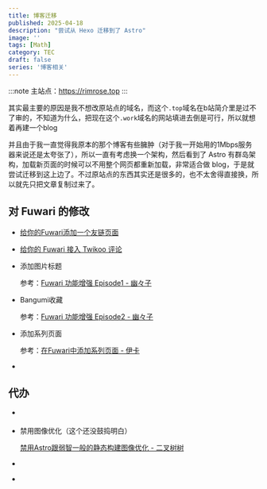 ```yaml
---
title: 博客迁移
published: 2025-04-18
description: "尝试从 Hexo 迁移到了 Astro"
image: ''
tags: [Math]
category: TEC
draft: false
series: '博客相关'
---
```


:::note
主站点：https://rimrose.top
:::

其实最主要的原因是我不想改原站点的域名，而这个`.top`域名在b站简介里是过不了审的，不知道为什么，把现在这个`.work`域名的网站填进去倒是可行，所以就想着再建一个blog

并且由于我一直觉得我原本的那个博客有些臃肿（对于我一开始用的1Mbps服务器来说还是太夸张了），所以一直有考虑换一个架构，然后看到了 Astro 有群岛架构，加载新页面的时候可以不用整个网页都重新加载，非常适合做 blog，于是就尝试迁移到这上边了。不过原站点的东西其实还是很多的，也不太舍得直接换，所以就先只把文章复制过来了。

## 对 Fuwari 的修改

- [给你的Fuwari添加一个友链页面](https://aulypc1.github.io/posts/website/add_friendspage_in_fuwari/)

- [给你的 Fuwari 接入 Twikoo 评论](https://blog.qqquq.com/posts/fuwari-twikoo-comments/)

- 添加图片标题

    参考：[Fuwari 功能增强 Episode1 - 幽々子](https://iuuko.com/posts/tinker/fuwari-enhance-ep1/)


- Bangumi收藏

    参考：[Fuwari 功能增强 Episode2 - 幽々子](https://iuuko.com/posts/tinker/fuwari-enhance-ep2/)

- 添加系列页面

    参考：[在Fuwari中添加系列页面 - 伊卡](https://ikamusume7.org/posts/frontend/add_series_page/)

- [](https://ikamusume7.org/posts/frontend/code_block_ex/)

## 代办

- [](https://aulypc1.github.io/posts/website/some_writing_and_functional_grammar/)

- 禁用图像优化（这个还没鼓捣明白）

    [禁用Astro跟弱智一般的静态构建图像优化 - 二叉树树](https://2x.nz/posts/disable-astro-generating-optimized-images/)

- [](https://ikamusume7.org/posts/frontend/code_block_ex/)

- [](https://ikamusume7.org/posts/frontend/some_small_code_changes/)